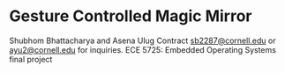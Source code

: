 # Gesture Controlled Magic Mirror
Shubhom Bhattacharya and Asena Ulug
Contract sb2287@cornell.edu or ayu2@cornell.edu for inquiries.
ECE 5725: Embedded Operating Systems final project
